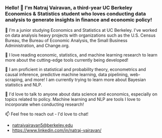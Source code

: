 ### Hello! 👋 I'm Natraj Vairavan, a third-year UC Berkeley Economics & Statistics student who loves conducting data analysis to generate insights in finance and economic policy!

🐻 I'm a junior studying Economics and Statistics at UC Berkeley. I've worked on data analysis heavy projects with organizations such as the U.S. Census Bureau, the Bureau of Economic Analysis, the Small Business Administration, and Change.org.

📖 I love reading economic, statistics, and machine learning research to learn more about the cutting-edge tools currently being developed!

🧠 I am proficient in statistical and probability theory, econometrics and causal inference, predictive machine learning, data pipelining, web-scraping, and more! I am currently trying to learn more about Bayesian statistics and NLP.

💬 I'd love to talk to anyone about data science and economics, especially on topics related to policy. Machine learning and NLP are tools I love to incorporate when conducting research!

📫 Feel free to reach out - I'd love to chat!
- natrajvairavan5@berkeley.edu
- https://www.linkedin.com/in/natraj-vairavan/

<!--
**natrajvairavan5/natrajvairavan5** is a ✨ _special_ ✨ repository because its `README.md` (this file) appears on your GitHub profile.

Here are some ideas to get you started:

- 🔭 I’m currently working on ...
- 🌱 I’m currently learning ...
- 👯 I’m looking to collaborate on ...
- 🤔 I’m looking for help with ...
- 💬 Ask me about ...
- 📫 How to reach me: ...
- 😄 Pronouns: ...
- ⚡ Fun fact: ...
-->
